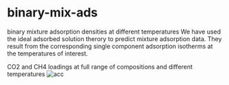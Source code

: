 # binary-mix-ads
binary mixture adsorption densities at different temperatures 
We have used the ideal adsorbed solution therory to predict mixture adsorption data.
They result from the corresponding single component adsorption isotherms at the temperatures of interest.

CO2 and CH4 loadings at full range of compositions and different temperatures
![acc](https://user-images.githubusercontent.com/34607285/35210313-67579496-ff5a-11e7-940e-807eb581d00f.png)
